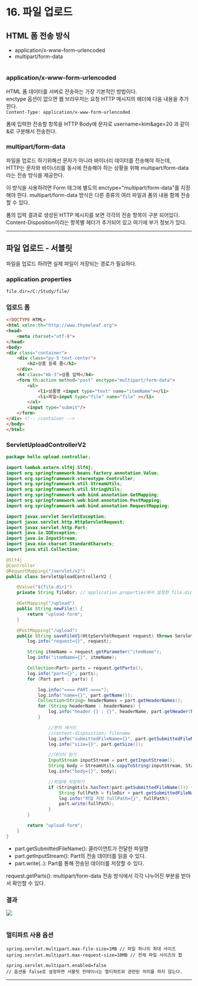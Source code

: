# 16. 파일 업로드

## HTML 폼 전송 방식
- application/x-www-form-urlencoded
- multipart/form-data

#

### application/x-www-form-urlencoded

HTML 폼 데이터를 서버로 전송하는 가장 기본적인 방법이다.  
enctype 옵션이 없으면 웹 브라우저는 요청 HTTP 메시지의 헤더에 다음 내용을 추가한다.  
```Content-Type: application/x-www-form-urlencoded```  
  
폼에 입력한 전송할 항목을 HTTP Body에 문자로 username=kim&age=20 과 같이 &로 구분해서 전송한다.

### multipart/form-data

파일을 업로드 하기위해선 문자가 아니라 바이너리 데이터를 전송해야 하는데,  
HTTP는 문자와 바이너리를 동시에 전송해야 하는 상황을 위해 multipart/form-data라는 전송 방식을 제공한다.  
  
이 방식을 사용하려면 Form 태그에 별도의 enctype="multipart/form-data"를 지정해야 한다.
multipart/form-data 방식은 다른 종류의 여러 파일과 폼의 내용 함께 전송할 수 있다.  
  
폼의 입력 결과로 생성된 HTTP 메시지를 보면 각각의 전송 항목이 구분 되어있다.  
Content-Disposition이라는 항목별 헤더가 추가되어 있고 여기에 부가 정보가 있다.

---

## 파일 업로드 - 서블릿

파일을 업로드 하려면 실제 파일이 저장되는 경로가 필요하다.

### application.properties
```properties
file.dir=/C:/Study/file/
```

### 업로드 폼
```html
<!DOCTYPE HTML>
<html xmlns:th="http://www.thymeleaf.org">
<head>
    <meta charset="utf-8">
</head>
<body>
<div class="container">
    <div class="py-5 text-center">
        <h2>상품 등록 폼</h2>
    </div>
    <h4 class="mb-3">상품 입력</h4>
    <form th:action method="post" enctype="multipart/form-data">
        <ul>
            <li>상품명 <input type="text" name="itemName"></li>
            <li>파일<input type="file" name="file" ></li>
        </ul>
        <input type="submit"/>
    </form>
</div> <!-- /container -->
</body>
</html>
```

### ServletUploadControllerV2
```java
package hello.upload.controller;

import lombok.extern.slf4j.Slf4j;
import org.springframework.beans.factory.annotation.Value;
import org.springframework.stereotype.Controller;
import org.springframework.util.StreamUtils;
import org.springframework.util.StringUtils;
import org.springframework.web.bind.annotation.GetMapping;
import org.springframework.web.bind.annotation.PostMapping;
import org.springframework.web.bind.annotation.RequestMapping;

import javax.servlet.ServletException;
import javax.servlet.http.HttpServletRequest;
import javax.servlet.http.Part;
import java.io.IOException;
import java.io.InputStream;
import java.nio.charset.StandardCharsets;
import java.util.Collection;

@Slf4j
@Controller
@RequestMapping("/servlet/v2")
public class ServletUploadControllerV2 {

    @Value("${file.dir}")
    private String fileDir; // application.properties에서 설정한 file.dir 값

    @GetMapping("/upload")
    public String newFile() {
        return "upload-form";
    }

    @PostMapping("/upload")
    public String saveFileV1(HttpServletRequest request) throws ServletException, IOException {
        log.info("request={}", request);

        String itmeName = request.getParameter("itemName");
        log.info("itemName={}", itmeName);

        Collection<Part> parts = request.getParts();
        log.info("part={}", parts);
        for (Part part : parts) {

            log.info("==== PART ====");
            log.info("name={}", part.getName());
            Collection<String> headerNames = part.getHeaderNames();
            for (String headerName : headerNames) {
                log.info("header {} : {}", headerName, part.getHeader(headerName));
            }

                //편의 메서드
                //content-disposition; filename
                log.info("submittedFileName={}", part.getSubmittedFileName());
                log.info("size={}", part.getSize());

                //데이터 읽기
                InputStream inputStream = part.getInputStream();
                String body = StreamUtils.copyToString(inputStream, StandardCharsets.UTF_8);
                log.info("body={}", body);

                //파일에 저장하기
                if (StringUtils.hasText(part.getSubmittedFileName())) {
                    String fullPath = fileDir + part.getSubmittedFileName();
                    log.info("파일 저장 fullPath={}", fullPath);
                    part.write(fullPath);
                }
        }

        return "upload-form";
    }
}
```

- part.getSubmittedFileName(): 클라이언트가 전달한 파일명
- part.getInputStream(): Part의 전송 데이터를 읽을 수 있다.
- part.write(..): Part를 통해 전송된 데이터를 저장할 수 있다.


request.getParts(): multipart/form-data 전송 방식에서 각각 나누어진 부분을 받아서 확인할 수 있다.

### 결과
![](/img/file_upload_02.png)

#

### 멀티파트 사용 옵션
```properties
spring.servlet.multipart.max-file-size=1MB // 파일 하나의 최대 사이즈
spring.servlet.multipart.max-request-size=10MB // 전체 파일 사이즈의 합
```

```properties
spring.servlet.multipart.enabled=false 
// 옵션을 false로 설정하면 서블릿 컨테이너는 멀티파트와 관련된 처리를 하지 않는다.
```

---

